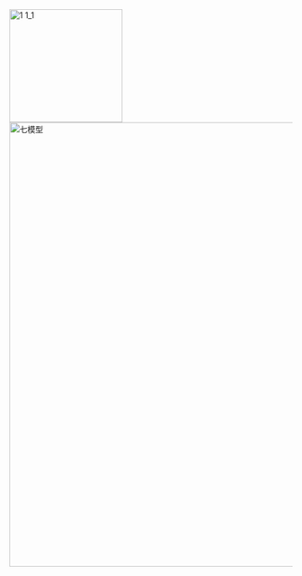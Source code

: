 <img width="201" alt="1 1_1" src="https://user-images.githubusercontent.com/107924376/213081351-e539c220-5ca4-4f21-8e77-06ec56f33d01.PNG">
<img width="790" alt="七模型" src="https://user-images.githubusercontent.com/107924376/215522977-0a475c78-8425-41a5-a6a8-3931587af1f1.PNG">
